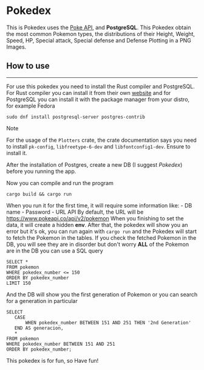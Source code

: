# Pokedex
This is Pokedex uses the [Poke API](https://www.pokeapi.co), and **PostgreSQL**. This Pokedex obtain the most common
Pokemon types, the distributions of their Height, Weight, Speed, HP, Special attack, Special defense and Defense
Plotting in a PNG Images.

## How to use
-------------
For use this pokedex you need to install the Rust compiler and PostgreSQL. For Rust compiler you can install it from
their own [website](https://www.rust-lang.org/tools/install) and for PostgreSQL you can install it with the package
manager from your distro, for example Fedora
```
sudo dnf install postgresql-server postgres-contrib
```
> [!NOTE]
> For the usage of the `Plotters` crate, the crate documentation says you need to install `pk-config`, `libfreetype-6-dev`
> and `libfontconfig1-dev`. Ensure to install it.

After the installation of Postgres, create a new DB (I suggest _Pokedex_) before you running the app.

Now you can compile and run the program
```
cargo build && cargo run
```
When you run it for the first time, it will require some information like:
    - DB name
    - Password
    - URL API
By default, the URL will be https://www.pokeapi.co/api/v2/pokemon
When you finishing to set the data, it will create a hidden **env**. After that, the pokedex will show you an error
but it's ok, you can run again with `cargo run` and the Pokedex will start to fetch the Pokemon in the tables.
If you check the fetched Pokemon in the DB, you will see they are in disorder but don't worry __ALL__ of the Pokemon
are in the DB you can use a SQL query
```
SELECT *
FROM pokemon
WHERE pokedex_number <= 150
ORDER BY pokedex_number
LIMIT 150
```
And the DB will show you the first generation of Pokemon or you can search for a generation in particular
```
SELECT
   CASE
       WHEN pokedex_number BETWEEN 151 AND 251 THEN '2nd Generation'
   END AS generacion,
   *
FROM pokemon
WHERE pokedex_number BETWEEN 151 AND 251
ORDER BY pokedex_number;
```

This pokedex is for fun, so Have fun!
